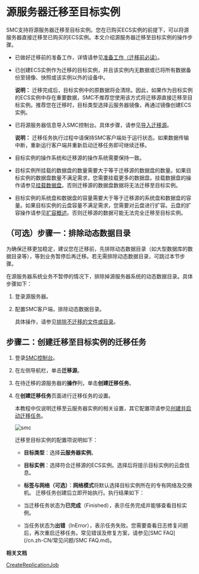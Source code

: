 # 源服务器迁移至目标实例

SMC支持将源服务器迁移至目标实例。您在已购买ECS实例的前提下，可以将源服务器直接迁移至已购买的ECS实例。本文介绍源服务器迁移至目标实例的操作步骤。

-   已做好迁移前的准备工作，详情请参见[准备工作（迁移前必读）](/cn.zh-CN/用户指南/准备工作（迁移前必读）.md)。
-   已创建ECS实例作为迁移的目标实例，并且该实例内无数据或已将所有数据备份至镜像、快照或该实例以外的设备中。

    **说明：** 迁移完成后，目标实例中的原数据将会清除。因此，如果作为目标实例的ECS实例中存在重要数据，SMC不推荐您使用该方式将迁移源直接迁移至目标实例。推荐您在迁移时，目标类型选择云服务器镜像，再通过镜像创建ECS实例。

-   已将源服务器信息导入SMC控制台。具体步骤，请参见[导入迁移源](/cn.zh-CN/用户指南/步骤一：导入迁移源.md)。

    **说明：** 迁移任务执行过程中请保持SMC客户端处于运行状态。如果数据传输中断，重新运行客户端并重新启动迁移任务即可继续迁移。

-   目标实例的操作系统和迁移源的操作系统需要保持一致。
-   目标实例所挂载的数据盘的数量需要大于等于迁移源的数据盘的数量。如果目标实例的数据盘数量不满足需求，您需要挂载更多的数据盘。挂载数据盘的操作请参见[挂载数据盘](/cn.zh-CN/块存储/云盘基础操作/挂载数据盘.md)。否则迁移源的数据盘数据将无法迁移至目标实例。
-   目标实例的系统盘和数据盘的容量需要大于等于迁移源的系统盘和数据盘的容量。如果目标实例的云盘容量不满足需求，您需要对云盘进行扩容。云盘的扩容操作请参见[扩容概述](/cn.zh-CN/块存储/扩容云盘/扩容概述.md)。否则迁移源的数据可能无法完全迁移至目标实例。

## （可选）步骤一：排除动态数据目录

为确保迁移更加稳定，建议您在迁移前，先排除动态数据目录（如大型数据库的数据目录等），等到业务暂停后再迁移。若无需排除动态数据目录，可跳过本节步骤。

在源服务器系统业务不暂停的情况下，排除掉源服务器系统的动态数据目录。具体步骤如下：

1.  登录源服务器。

2.  配置SMC客户端，排除动态数据目录。

    具体操作，请参见[排除不迁移的文件或目录](/cn.zh-CN/用户指南/步骤一：导入迁移源.mdstep_pln_qm7_6rn)。


## 步骤二：创建迁移至目标实例的迁移任务

1.  登录[SMC控制台](https://smc.console.aliyun.com/)。

2.  在左侧导航栏，单击**迁移源**。

3.  在待迁移的源服务器的**操作**列，单击**创建迁移任务**。

4.  在**创建迁移任务**页面进行迁移任务的设置。

    本教程中仅说明迁移至云服务器实例的相关设置，其它配置项请参见[创建并启动迁移任务](/cn.zh-CN/用户指南/步骤二：创建并启动迁移任务.md)。

    ![smc](https://static-aliyun-doc.oss-cn-hangzhou.aliyuncs.com/assets/img/zh-CN/9143873061/p176825.png)

    迁移至目标实例的配置项说明如下：

    -   **目标类型**：选择**云服务器实例**。
    -   **目标实例**：选择符合迁移源的ECS实例。选择后将提示目标实例的云盘信息。
    -   **标签与网络（可选）**：**网络模式**将默认选择目标实例所在的专有网络及交换机。
    迁移任务创建后立即开始执行。执行结果如下：

    -   当迁移任务状态为**已完成**（Finished），表示任务完成并能够查看目标实例。
    -   当任务状态为**出错**（InError），表示任务失败。您需要查看日志修复问题后，再次重启迁移任务。常见错误及修复方案，请参见[SMC FAQ](/cn.zh-CN/常见问题/SMC FAQ.md)。

**相关文档**  


[CreateReplicationJob](/cn.zh-CN/API参考/迁云任务/CreateReplicationJob.md)

